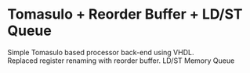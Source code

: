 # Tomasulo + Reorder Buffer + LD/ST Queue

Simple Tomasulo based processor back-end using VHDL. <br>
Replaced register renaming with reorder buffer.
LD/ST Memory Queue

